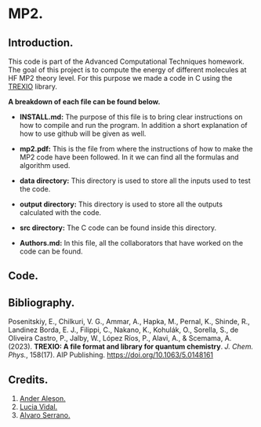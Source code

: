 # MP2.
## Introduction.
This code is part of the Advanced Computational Techniques homework. The goal of this project is to compute the energy of different molecules at HF MP2 theory level. For this purpose we made a code in C using the [TREXIO](https://trex-coe.eu/trex-quantum-chemistry-codes/trexio) library.

**A breakdown of each file can be found below.**

- **INSTALL.md:** The purpose of this file is to bring clear instructions on how to compile and run the program. In addition a short explanation of how to use github will be given as well.

- **mp2.pdf:** This is the file from where the instructions of how to make the MP2 code have been followed. In it we can find all the formulas and algorithm used.

- **data directory:** This directory is used to store all the inputs used to test the code.

- **output directory:** This directory is used to store all the outputs calculated with the code.

- **src directory:**  The C code can be found inside this directory.

- **Authors.md:** In this file, all the collaborators that have worked on the code can be found.


## Code.


## Bibliography.
Posenitskiy, E., Chilkuri, V. G., Ammar, A., Hapka, M., Pernal, K., Shinde, R., Landinez Borda, E. J., Filippi, C., Nakano, K., Kohulák, O., Sorella, S., de Oliveira Castro, P., Jalby, W., López Ríos, P., Alavi, A., & Scemama, A. (2023). **TREXIO: A file format and library for quantum chemistry**. *J. Chem. Phys.*, 158(17). AIP Publishing. https://doi.org/10.1063/5.0148161


## Credits.
1. [Ander Aleson.](https://github.com/AnderAleson)
2. [Lucia Vidal.](https://github.com/luvidal-a)
3. [Alvaro Serrano.](https://github.com/aserranoTCCM)
